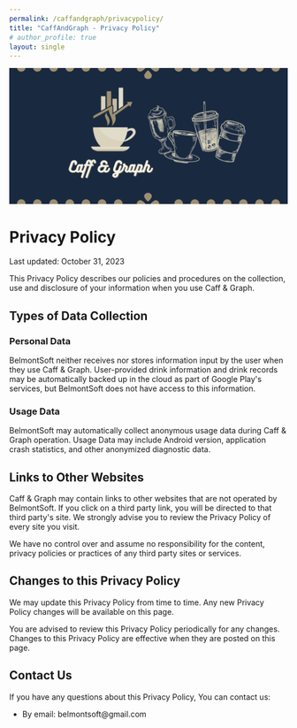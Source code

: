 ```yaml
---
permalink: /caffandgraph/privacypolicy/
title: "CaffAndGraph - Privacy Policy"
# author_profile: true
layout: single
---
```


<img src="/assets/images/caffandgraph_feature_graphic.png">

<h1>Privacy Policy</h1>
<p>Last updated: October 31, 2023</p>
<p>This Privacy Policy describes our policies and procedures on the collection, use and disclosure of your information when you use Caff & Graph.</p>
<h2 class="privacypolicyh2">Types of Data Collection</h2>
<h3 class="privacypolicyh3">Personal Data</h3>
<p>BelmontSoft neither receives nor stores information input by the user when they use Caff & Graph. User-provided drink information and drink records
may be automatically backed up in the cloud as part of Google Play's services, but BelmontSoft does not have access to this information.</p>
<h3 class="privacypolicyh3">Usage Data</h3>
<p>BelmontSoft may automatically collect anonymous usage data during Caff & Graph operation.
Usage Data may include Android version, application crash statistics, and other anonymized diagnostic data.</p>
<h2 class="privacypolicyh2">Links to Other Websites</h2>
<p>Caff & Graph may contain links to other websites that are not operated by BelmontSoft. If you click on a third party link, you will be directed to that third party's site. We strongly advise you to review the Privacy Policy of every site you visit.</p>
<p>We have no control over and assume no responsibility for the content, privacy policies or practices of any third party sites or services.</p>
<h2 class="privacypolicyh2">Changes to this Privacy Policy</h2>
<p>We may update this Privacy Policy from time to time. Any new Privacy Policy changes will be available on this page.</p>
<p>You are advised to review this Privacy Policy periodically for any changes. Changes to this Privacy Policy are effective when they are posted on this page.</p>
<h2 class="privacypolicyh2">Contact Us</h2>
<p>If you have any questions about this Privacy Policy, You can contact us:</p>
<ul>
<li>By email: belmontsoft@gmail.com</li>
</ul>
